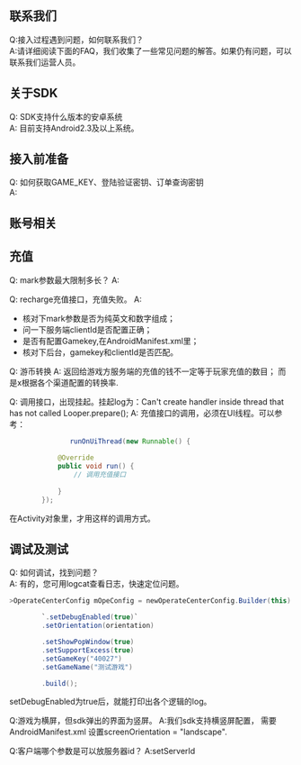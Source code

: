 联系我们
-------------
Q:接入过程遇到问题，如何联系我们？   
A:请详细阅读下面的FAQ，我们收集了一些常见问题的解答。如果仍有问题，可以联系我们运营人员。

关于SDK
------------
Q: SDK支持什么版本的安卓系统   
A: 目前支持Android2.3及以上系统。

接入前准备
------------
Q: 如何获取GAME_KEY、登陆验证密钥、订单查询密钥   
A: 

账号相关
--------------

充值
---------------
Q: mark参数最大限制多长？
A: 

Q: recharge充值接口，充值失败。
A:
- 核对下mark参数是否为纯英文和数字组成；
- 问一下服务端clientId是否配置正确；
- 是否有配置Gamekey,在AndroidManifest.xml里；
- 核对下后台，gamekey和clientId是否匹配。

Q: 游币转换
A: 返回给游戏方服务端的充值的钱不一定等于玩家充值的数目； 而是x根据各个渠道配置的转换率.

Q: 调用接口，出现挂起。挂起log为：Can't create handler inside thread that has not called Looper.prepare();
A: 充值接口的调用，必须在UI线程。可以参考：
```java
               runOnUiThread(new Runnable() {
			
			@Override
			public void run() {
				// 调用充值接口
				
			}
		});

```
在Activity对象里，才用这样的调用方式。


调试及测试
-----------------
Q: 如何调试，找到问题？     
A: 有的，您可用logcat查看日志，快速定位问题。   
```java
>OperateCenterConfig mOpeConfig = newOperateCenterConfig.Builder(this)

		`.setDebugEnabled(true)`
		.setOrientation(orientation)

		.setShowPopWindow(true)
		.setSupportExcess(true)
		.setGameKey("40027")
		.setGameName("测试游戏")

		.build();
```
setDebugEnabled为true后，就能打印出各个逻辑的log。

Q:游戏为横屏，但sdk弹出的界面为竖屏。
A:我们sdk支持横竖屏配置， 需要AndroidManifest.xml 设置screenOrientation = "landscape".

Q:客户端哪个参数是可以放服务器id？
A:setServerId



